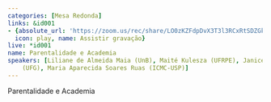 ```yaml
---
categories: [Mesa Redonda]
links: &id001
- {absolute_url: 'https://zoom.us/rec/share/LO0zKZFdpDvX3T3l3RCxRtSDZGkwoNxCLWaO-b6sAIdV6fsKr8hZVbzLV7Ja_XzI.CZBu1e0-GY7yCBfx',
  icon: play, name: Assistir gravação}
live: *id001
name: Parentalidade e Academia
speakers: [Liliane de Almeida Maia (UnB), Maité Kulesza (UFRPE), Janice Pereira Lopes
    (UFG), Maria Aparecida Soares Ruas (ICMC-USP)]
---
```


Parentalidade e Academia